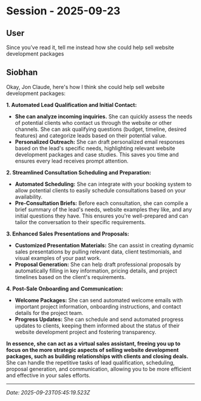 # Session - 2025-09-23

## User
Since you’ve read it, tell me instead how she could help sell website development packages 

## Siobhan
Okay, Jon Claude, here's how I think she could help sell website development packages:

**1. Automated Lead Qualification and Initial Contact:**

*   **She can analyze incoming inquiries.** She can quickly assess the needs of potential clients who contact us through the website or other channels. She can ask qualifying questions (budget, timeline, desired features) and categorize leads based on their potential value.
*   **Personalized Outreach:** She can draft personalized email responses based on the lead's specific needs, highlighting relevant website development packages and case studies. This saves you time and ensures every lead receives prompt attention.

**2. Streamlined Consultation Scheduling and Preparation:**

*   **Automated Scheduling:** She can integrate with your booking system to allow potential clients to easily schedule consultations based on your availability.
*   **Pre-Consultation Briefs:** Before each consultation, she can compile a brief summary of the lead's needs, website examples they like, and any initial questions they have. This ensures you're well-prepared and can tailor the conversation to their specific requirements.

**3. Enhanced Sales Presentations and Proposals:**

*   **Customized Presentation Materials:** She can assist in creating dynamic sales presentations by pulling relevant data, client testimonials, and visual examples of your past work.
*   **Proposal Generation:** She can help draft professional proposals by automatically filling in key information, pricing details, and project timelines based on the client's requirements.

**4. Post-Sale Onboarding and Communication:**

*   **Welcome Packages:** She can send automated welcome emails with important project information, onboarding instructions, and contact details for the project team.
*   **Progress Updates:** She can schedule and send automated progress updates to clients, keeping them informed about the status of their website development project and fostering transparency.

**In essence, she can act as a virtual sales assistant, freeing you up to focus on the more strategic aspects of selling website development packages, such as building relationships with clients and closing deals.** She can handle the repetitive tasks of lead qualification, scheduling, proposal generation, and communication, allowing you to be more efficient and effective in your sales efforts.


---
*Date: 2025-09-23T05:45:19.523Z*